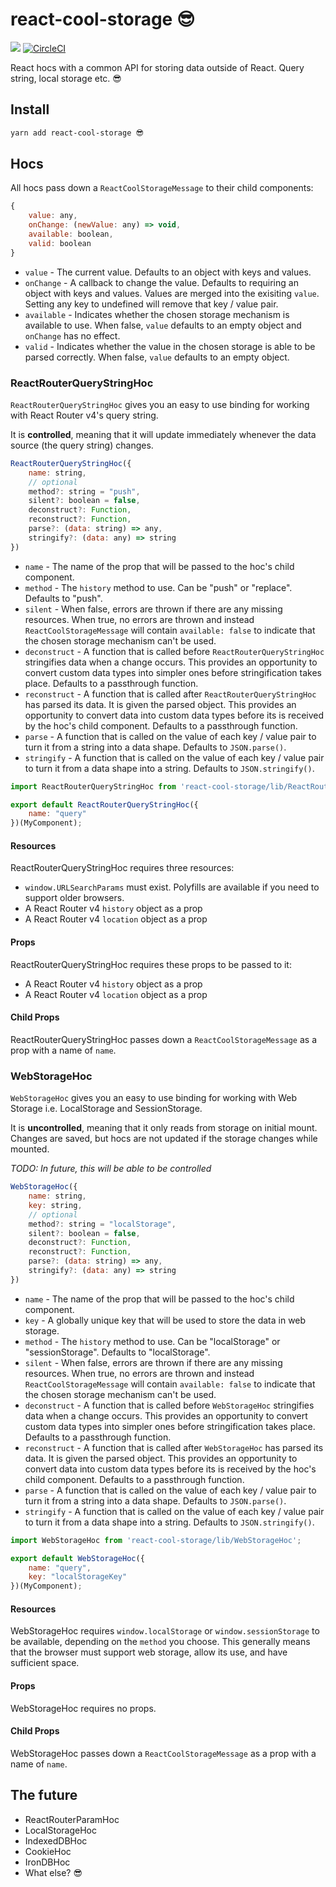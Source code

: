 # react-cool-storage 😎

<a href="https://www.npmjs.com/package/react-cool-storage"><img src="https://img.shields.io/npm/v/react-cool-storage.svg?style=flat-square"></a>
[![CircleCI](https://circleci.com/gh/blueflag/react-cool-storage/tree/master.svg?style=shield)](https://circleci.com/gh/blueflag/react-cool-storage/tree/master)

React hocs with a common API for storing data outside of React. Query string, local storage etc. 😎

## Install

```sh
yarn add react-cool-storage 😎
```

## Hocs

All hocs pass down a `ReactCoolStorageMessage` to their child components:

```js
{
    value: any,
    onChange: (newValue: any) => void,
    available: boolean,
    valid: boolean
}
```

- `value` - The current value. Defaults to an object with keys and values.
- `onChange` - A callback to change the value. Defaults to requiring an object with keys and values. Values are merged into the exisiting `value`. Setting any key to undefined will remove that key / value pair.
- `available` - Indicates whether the chosen storage mechanism is available to use. When false, `value` defaults to an empty object and `onChange` has no effect.
- `valid` - Indicates whether the value in the chosen storage is able to be parsed correctly. When false, `value` defaults to an empty object.

### ReactRouterQueryStringHoc

`ReactRouterQueryStringHoc` gives you an easy to use binding for working with React Router v4's query string.

It is **controlled**, meaning that it will update immediately whenever the data source (the query string) changes.

```js
ReactRouterQueryStringHoc({
    name: string,
    // optional
    method?: string = "push",
    silent?: boolean = false,
    deconstruct?: Function,
    reconstruct?: Function,
    parse?: (data: string) => any,
    stringify?: (data: any) => string
})
```

- `name` - The name of the prop that will be passed to the hoc's child component.
- `method` - The `history` method to use. Can be "push" or "replace". Defaults to "push".
- `silent` - When false, errors are thrown if there are any missing resources. When true, no errors are thrown and instead `ReactCoolStorageMessage` will contain `available: false` to indicate that the chosen storage mechanism can't be used.
- `deconstruct` - A function that is called before `ReactRouterQueryStringHoc` stringifies data when a change occurs. This provides an opportunity to convert custom data types into simpler ones before stringification takes place. Defaults to a passthrough function.
- `reconstruct` - A function that is called after `ReactRouterQueryStringHoc` has parsed its data. It is given the parsed object. This provides an opportunity to convert data into custom data types before its is received by the hoc's child component. Defaults to a passthrough function.
- `parse` - A function that is called on the value of each key / value pair to turn it from a string into a data shape. Defaults to `JSON.parse()`.
- `stringify` - A function that is called on the value of each key / value pair to turn it from a data shape into a string. Defaults to `JSON.stringify()`.

```js
import ReactRouterQueryStringHoc from 'react-cool-storage/lib/ReactRouterQueryStringHoc';

export default ReactRouterQueryStringHoc({
    name: "query"
})(MyComponent);
```

#### Resources

ReactRouterQueryStringHoc requires three resources:
- `window.URLSearchParams` must exist. Polyfills are available if you need to support older browsers.
- A React Router v4 `history` object as a prop
- A React Router v4 `location` object as a prop

#### Props

ReactRouterQueryStringHoc requires these props to be passed to it:
- A React Router v4 `history` object as a prop
- A React Router v4 `location` object as a prop

#### Child Props

ReactRouterQueryStringHoc passes down a `ReactCoolStorageMessage` as a prop with a name of `name`.

### WebStorageHoc

`WebStorageHoc` gives you an easy to use binding for working with Web Storage i.e. LocalStorage and SessionStorage.

It is **uncontrolled**, meaning that it only reads from storage on initial mount. Changes are saved, but hocs are not updated if the storage changes while mounted.

*TODO: In future, this will be able to be controlled*

```js
WebStorageHoc({
    name: string,
    key: string,
    // optional
    method?: string = "localStorage",
    silent?: boolean = false,
    deconstruct?: Function,
    reconstruct?: Function,
    parse?: (data: string) => any,
    stringify?: (data: any) => string
})
```

- `name` - The name of the prop that will be passed to the hoc's child component.
- `key` - A globally unique key that will be used to store the data in web storage.
- `method` - The `history` method to use. Can be "localStorage" or "sessionStorage". Defaults to "localStorage".
- `silent` - When false, errors are thrown if there are any missing resources. When true, no errors are thrown and instead `ReactCoolStorageMessage` will contain `available: false` to indicate that the chosen storage mechanism can't be used.
- `deconstruct` - A function that is called before `WebStorageHoc` stringifies data when a change occurs. This provides an opportunity to convert custom data types into simpler ones before stringification takes place. Defaults to a passthrough function.
- `reconstruct` - A function that is called after `WebStorageHoc` has parsed its data. It is given the parsed object. This provides an opportunity to convert data into custom data types before its is received by the hoc's child component. Defaults to a passthrough function.
- `parse` - A function that is called on the value of each key / value pair to turn it from a string into a data shape. Defaults to `JSON.parse()`.
- `stringify` - A function that is called on the value of each key / value pair to turn it from a data shape into a string. Defaults to `JSON.stringify()`.

```js
import WebStorageHoc from 'react-cool-storage/lib/WebStorageHoc';

export default WebStorageHoc({
    name: "query",
    key: "localStorageKey"
})(MyComponent);
```

#### Resources

WebStorageHoc requires `window.localStorage` or `window.sessionStorage` to be available, depending on the `method` you choose.
This generally means that the browser must support web storage, allow its use, and have sufficient space.

#### Props

WebStorageHoc requires no props.

#### Child Props

WebStorageHoc passes down a `ReactCoolStorageMessage` as a prop with a name of `name`.

## The future

- ReactRouterParamHoc
- LocalStorageHoc
- IndexedDBHoc
- CookieHoc
- IronDBHoc
- What else? 😎
